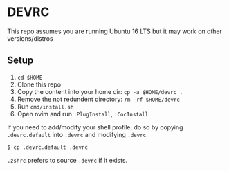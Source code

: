 # DEVRC

This repo assumes you are running Ubuntu 16 LTS but it may work on other versions/distros

## Setup

1. `cd $HOME`
2. Clone this repo
3. Copy the content into your home dir: `cp -a $HOME/devrc .`
4. Remove the not redundent directory: `rm -rf $HOME/devrc`
5. Run `cmd/install.sh`
6. Open nvim and run `:PlugInstall`, `:CocInstall`

If you need to add/modify your shell profile, do so by copying `.devrc.default` into `.devrc` and modifying `.devrc`.

```shell
$ cp .devrc.default .devrc
```

`.zshrc` prefers to source `.devrc` if it exists.
